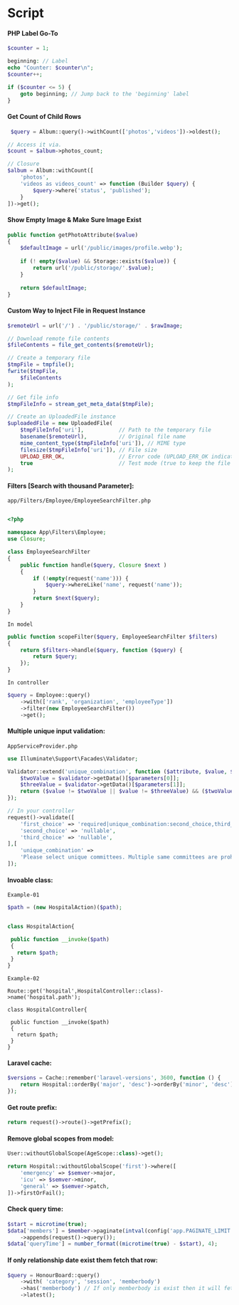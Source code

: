 # Script

#### PHP Label Go-To
```php
$counter = 1;

beginning: // Label
echo "Counter: $counter\n";
$counter++;

if ($counter <= 5) {
    goto beginning; // Jump back to the 'beginning' label
}
```

#### Get Count of Child Rows
```PHP
 $query = Album::query()->withCount(['photos','videos'])->oldest();

// Access it via.
$count = $album->photos_count;

// Closure
$album = Album::withCount([
    'photos', 
    'videos as videos_count' => function (Builder $query) {
        $query->where('status', 'published');
    }
])->get();

```

#### Show Empty Image & Make Sure Image Exist
```php
public function getPhotoAttribute($value)
{
	$defaultImage = url('/public/images/profile.webp');
	
	if (! empty($value) && Storage::exists($value)) {
	    return url('/public/storage/'.$value);
	}
	
	return $defaultImage;
}
```

#### Custom Way to Inject File in Request Instance
```php
$remoteUrl = url('/') . '/public/storage/' . $rawImage;

// Download remote file contents
$fileContents = file_get_contents($remoteUrl);

// Create a temporary file
$tmpFile = tmpfile();
fwrite($tmpFile,
    $fileContents
);

// Get file info
$tmpFileInfo = stream_get_meta_data($tmpFile);

// Create an UploadedFile instance
$uploadedFile = new UploadedFile(
    $tmpFileInfo['uri'],           // Path to the temporary file
    basename($remoteUrl),          // Original file name
    mime_content_type($tmpFileInfo['uri']), // MIME type
    filesize($tmpFileInfo['uri']), // File size
    UPLOAD_ERR_OK,                 // Error code (UPLOAD_ERR_OK indicates no error)
    true                           // Test mode (true to keep the file after the request)
);
```

#### Filters [Search with thousand Parameter]:
```app/Filters/Employee/EmployeeSearchFilter.php```
```php

<?php

namespace App\Filters\Employee;
use Closure;

class EmployeeSearchFilter
{
    public function handle($query, Closure $next )
    {
        if (!empty(request('name'))) {
            $query->whereLike('name', request('name'));
        }
        return $next($query);
    }
}
```
```In model```
```php
public function scopeFilter($query, EmployeeSearchFilter $filters)
{
	return $filters->handle($query, function ($query) {
	    return $query;
	});
}
```
``` In controller ```
```php
$query = Employee::query()
    ->with(['rank', 'organization', 'employeeType'])
    ->filter(new EmployeeSearchFilter())
    ->get();
```

#### Multiple unique input validation:
``` AppServiceProvider.php ```
```php
use Illuminate\Support\Facades\Validator;

Validator::extend('unique_combination', function ($attribute, $value, $parameters, $validator) {
	$twoValue = $validator->getData()[$parameters[0]];
	$threeValue = $validator->getData()[$parameters[1]];
	return ($value != $twoValue || $value != $threeValue) && ($twoValue != $threeValue);
});

// In your controller
request()->validate([
    'first_choice' => 'required|unique_combination:second_choice,third_choice',
    'second_choice' => 'nullable',
    'third_choice' => 'nullable',
],[
    'unique_combination' =>
    'Please select unique committees. Multiple same committees are prohibited.',
]);
```

#### Invoable class:

``` Example-01 ```
```php
$path = (new HospitalAction)($path);


class HospitalAction{

 public function __invoke($path)
 {
   return $path;
 }
}
```

``` Example-02 ```
```
Route::get('hospital',HospitalController::class)->name('hospital.path');

class HospitalController{

 public function __invoke($path)
 {
   return $path;
 }
}
```

#### Laravel cache:
```php
$versions = Cache::remember('laravel-versions', 3600, function () {
    return Hospital::orderBy('major', 'desc')->orderBy('minor', 'desc')->get();
});
```

#### Get route prefix:
```php
return request()->route()->getPrefix();
```

#### Remove global scopes from model:
```php
User::withoutGlobalScope(AgeScope::class)->get();

return Hospital::withoutGlobalScope('first')->where([
    'emergency' => $semver->major,
    'icu' => $semver->minor,
    'general' => $semver->patch,
])->firstOrFail();
```

#### Check query time:
```php
$start = microtime(true);
$data['members'] = $member->paginate(intval(config('app.PAGINATE_LIMIT')))
    ->appends(request()->query());
$data['queryTime'] = number_format((microtime(true) - $start), 4);
```

#### If only relationship date exist them fetch that row:
```php
$query = HonourBoard::query()
	->with( 'category', 'session', 'memberbody')
	->has('memberbody') // If only memberbody is exist then it will fetch that row!
	->latest();
```
